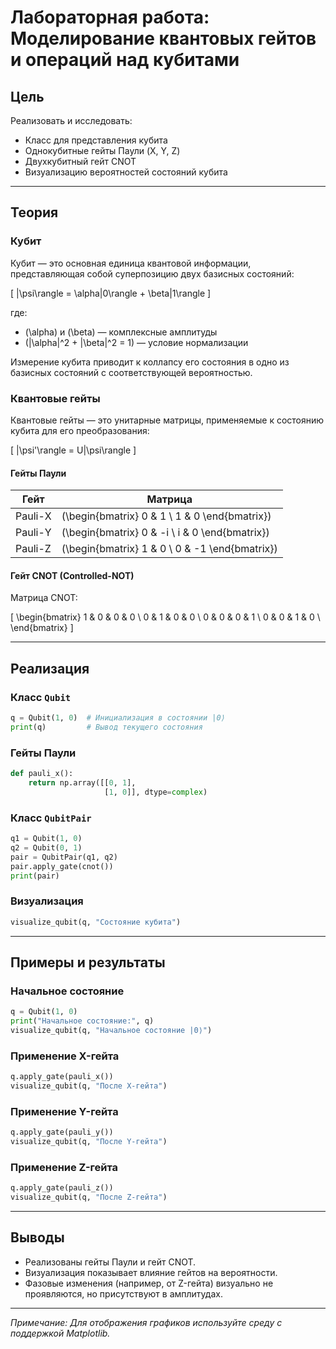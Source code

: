 
# Лабораторная работа: Моделирование квантовых гейтов и операций над кубитами

## Цель

Реализовать и исследовать:

- Класс для представления кубита
- Однокубитные гейты Паули (X, Y, Z)
- Двухкубитный гейт CNOT
- Визуализацию вероятностей состояний кубита

---

## Теория

### Кубит

Кубит — это основная единица квантовой информации, представляющая собой суперпозицию двух базисных состояний:

\[
|\psi\rangle = \alpha|0\rangle + \beta|1\rangle
\]

где:

- \(\alpha\) и \(\beta\) — комплексные амплитуды
- \(|\alpha|^2 + |\beta|^2 = 1\) — условие нормализации

Измерение кубита приводит к коллапсу его состояния в одно из базисных состояний с соответствующей вероятностью.

### Квантовые гейты

Квантовые гейты — это унитарные матрицы, применяемые к состоянию кубита для его преобразования:

\[
|\psi'\rangle = U|\psi\rangle
\]

#### Гейты Паули

| Гейт     | Матрица                         |
|----------|---------------------------------|
| Pauli-X  | \(\begin{bmatrix} 0 & 1 \\ 1 & 0 \end{bmatrix}\) |
| Pauli-Y  | \(\begin{bmatrix} 0 & -i \\ i & 0 \end{bmatrix}\) |
| Pauli-Z  | \(\begin{bmatrix} 1 & 0 \\ 0 & -1 \end{bmatrix}\) |

#### Гейт CNOT (Controlled-NOT)

Матрица CNOT:

\[
\begin{bmatrix}
1 & 0 & 0 & 0 \\
0 & 1 & 0 & 0 \\
0 & 0 & 0 & 1 \\
0 & 0 & 1 & 0 \\
\end{bmatrix}
\]

---

## Реализация

### Класс `Qubit`

```python
q = Qubit(1, 0)  # Инициализация в состоянии |0⟩
print(q)         # Вывод текущего состояния
```

### Гейты Паули

```python
def pauli_x():
    return np.array([[0, 1],
                     [1, 0]], dtype=complex)
```

### Класс `QubitPair`

```python
q1 = Qubit(1, 0)
q2 = Qubit(0, 1)
pair = QubitPair(q1, q2)
pair.apply_gate(cnot())
print(pair)
```

### Визуализация

```python
visualize_qubit(q, "Состояние кубита")
```

---

## Примеры и результаты

### Начальное состояние

```python
q = Qubit(1, 0)
print("Начальное состояние:", q)
visualize_qubit(q, "Начальное состояние |0⟩")
```

### Применение X-гейта

```python
q.apply_gate(pauli_x())
visualize_qubit(q, "После X-гейта")
```

### Применение Y-гейта

```python
q.apply_gate(pauli_y())
visualize_qubit(q, "После Y-гейта")
```

### Применение Z-гейта

```python
q.apply_gate(pauli_z())
visualize_qubit(q, "После Z-гейта")
```

---

## Выводы

- Реализованы гейты Паули и гейт CNOT.
- Визуализация показывает влияние гейтов на вероятности.
- Фазовые изменения (например, от Z-гейта) визуально не проявляются, но присутствуют в амплитудах.

---

*Примечание: Для отображения графиков используйте среду с поддержкой Matplotlib.*
